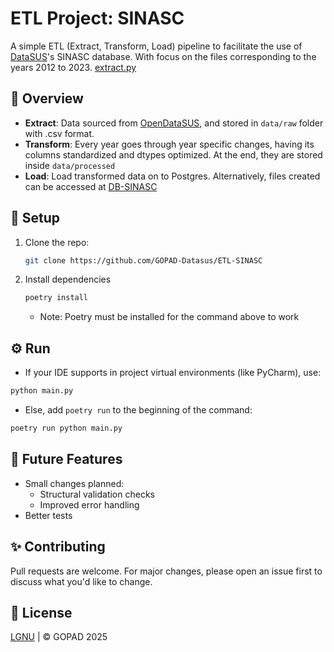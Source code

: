 # ETL Project: SINASC

A simple ETL (Extract, Transform, Load) pipeline to facilitate the use of
[DataSUS](https://datasus.saude.gov.br/transferencia-de-arquivos/)'s SINASC database.
With focus on the files corresponding to the years 2012 to 2023.
[extract.py](etl/extraction/extract.py)
## 📌 Overview
- **Extract**: Data sourced from [OpenDataSUS](https://opendatasus.saude.gov.br/), and stored in ``data/raw`` folder with .csv format.
- **Transform**: Every year goes through year specific changes, having its columns standardized and dtypes optimized. At the end, they
are stored inside ``data/processed``
- **Load**: Load transformed data on to Postgres. Alternatively, files created can be accessed at [DB-SINASC](https://github.com/GOPAD-Datasus/DB_SINASC)

## 🚀 Setup
1. Clone the repo:
   ```bash
   git clone https://github.com/GOPAD-Datasus/ETL-SINASC
   ```
2. Install dependencies
   ```bash
   poetry install
   ```
   - Note: Poetry must be installed for the command above to work

## ⚙ Run
- If your IDE supports in project virtual environments (like PyCharm), use:
```bash
python main.py
```
- Else, add ``poetry run`` to the beginning of the command:
```bash
poetry run python main.py
```

## 🔮 Future Features
- Small changes planned:
  - Structural validation checks
  - Improved error handling 
- Better tests

## ✨ Contributing

Pull requests are welcome. For major changes, please open an issue first to discuss what you'd like to change.

## 📝 License
[LGNU](LICENSE) | © GOPAD 2025